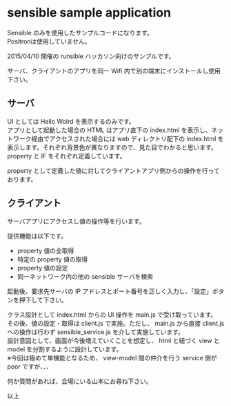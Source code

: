 # sensible sample application

Sensible のみを使用したサンプルコードになります。  
Positronは使用していません。

2015/04/10 開催の runsible ハッカソン向けのサンプルです。

サーバ、クライアントのアプリを同一 Wifi 内で別の端末にインストールし使用下さい。

## サーバ

UI としては Hello Wolrd を表示するのみです。  
アプリとして起動した場合の HTML はアプリ直下の index.html を表示し、ネットワーク経由でアクセスされた場合には web ディレクトリ配下の index.html を表示します。それぞれ背景色が異なりますので、見た目でわかると思います。 
property と IF をそれぞれ定義しています。  

property として定義した値に対してクライアントアプリ側からの操作を行っております。

## クライアント

サーバアプリにアクセスし値の操作等を行います。  

提供機能は以下です。

- property 値の全取得
- 特定の property 値の取得
- property 値の設定
- 同一ネットワーク内の他の sensible サーバを検索

起動後、要求先サーバの IP アドレスとポート番号を正しく入力し、「設定」ボタンを押下して下さい。


クラス設計として
index.html からの UI 操作を main.js で受け取っています。  
その後、値の設定・取得は client.js で実施。ただし、 main.js から直接 client.js への操作は行わず sensible_service.js を介して実施しています。  
設計意図として、画面が今後増えていくことを想定し、 html と紐づく view と model を分割するように設計しています。  
※今回は極めて単機能となるため、 view-model 間の仲介を行う service 側が poor ですが、、、

何か質問があれば、会場にいる山本にお尋ね下さい。

以上

